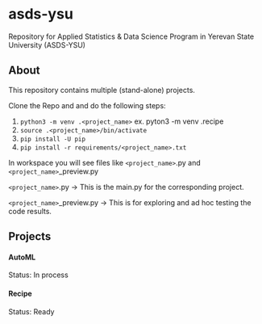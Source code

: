 # asds-ysu
Repository for Applied Statistics &amp; Data Science Program in Yerevan State University (ASDS-YSU)

## About
This repository contains multiple (stand-alone) projects.

Clone the Repo and and do the following steps:

1. `python3 -m venv .<project_name>`   ex. pyton3 -m venv .recipe
2. `source .<project_name>/bin/activate`
3. `pip install -U pip`
4. `pip install -r requirements/<project_name>.txt`

In workspace you will see files like `<project_name>`.py and `<project_name>`_preview.py

`<project_name>`.py ->         This is the main.py for the corresponding project.

`<project_name>`_preview.py -> This is for exploring and ad hoc testing the code results.

## Projects

#### AutoML

Status: In process

#### Recipe

Status: Ready
